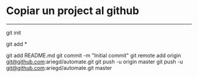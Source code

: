 # Copiar un project al github
-----------------------------
git init

git add *

git add README.md
git commit -m "Initial commit"
git remote add origin git@github.com:ariegd/automate.git
git push -u origin master
git push -u git@github.com:ariegd/automate.git master
